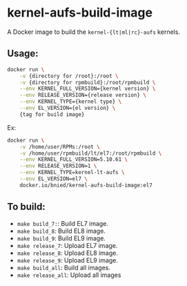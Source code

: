 # kernel-aufs-build-image

A Docker image to build the `kernel-{lt|ml|rc}-aufs` kernels.

## Usage:
```sh
docker run \
	-v {directory for /root}:/root \
	-v {directory for rpmbuild}:/root/rpmbuild \
	--env KERNEL_FULL_VERSION={kernel version} \
	--env RELEASE_VERSION={release version} \
	--env KERNEL_TYPE={kernel type} \
	--env EL_VERSION={el version} \
	{tag for build image}
```

Ex:
```sh
docker run \
	-v /home/user/RPMs:/root \
	-v /home/user/rpmbuild/lt/el7:/root/rpmbuild \
	--env KERNEL_FULL_VERSION=5.10.61 \
	--env RELEASE_VERSION=1 \
	--env KERNEL_TYPE=kernel-lt-aufs \
	--env EL_VERSION=el7 \
	docker.io/bnied/kernel-aufs-build-image:el7
```

## To build:
* `make build_7:`: Build EL7 image.
* `make build_8`: Build EL8 image.
* `make build_9`: Build EL9 image.
* `make release_7`: Upload EL7 image.
* `make release_8`: Upload EL8 image.
* `make release_9`: Upload EL9 image.
* `make build_all`: Build all images.
* `make release_all`: Upload all images
